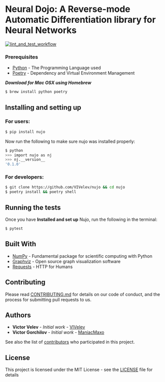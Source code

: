 # Neural Dojo: A Reverse-mode Automatic Differentiation library for Neural Networks

[![lint_and_test_workflow](https://github.com/VIVelev/nujo/workflows/Lint%20and%20Test/badge.svg)](https://github.com/VIVelev/nujo/actions?query=workflow%3A%22Lint+and+Test%22)

### Prerequisites

-   [Python](https://www.python.org/) - The Programming Language used
-   [Poetry](https://python-poetry.org/) - Dependency and Virtual Environment Management

***Download for Mac OSX using Homebrew***

```bash
$ brew install python poetry
```

## Installing and setting up

### For users:
```bash
$ pip install nujo
```

Now run the following to make sure nujo was installed properly:
```bash
$ python                                                                                                                       
>>> import nujo as nj
>>> nj.__version__
'0.1.0'
```

### For developers:

```bash
$ git clone https://github.com/VIVelev/nujo && cd nujo
$ poetry install && poetry shell
```

## Running the tests

Once you have **Installed and set up** Nujo, run the following in the terminal:

```bash
$ pytest
```

## Built With

-   [NumPy](http://www.numpy.org/) - Fundamental package for scientific computing with Python
-   [Graphviz](https://www.graphviz.org/) - Open source graph visualization software
-   [Requests](https://requests.readthedocs.io/en/master/) - HTTP for Humans

## Contributing

Please read [CONTRIBUTING.md](https://github.com/VIVelev/nujo/blob/master/CONTRIBUTING.md) for details on our code of conduct, and the process for submitting pull requests to us.

## Authors

-   **Victor Velev** - _Initial work_ - [VIVelev](https://github.com/VIVelev)
-   **Victor Gorchilov** - _Initial work_ - [ManiacMaxo](https://github.com/ManiacMaxo)

See also the list of [contributors](https://github.com/VIVelev/nujo/contributors) who participated in this project.

## License

This project is licensed under the MIT License - see the [LICENSE](LICENSE) file for details
